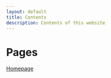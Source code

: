 ```yaml
---
layout: default
title: Contents
description: Contents of this website
---
```


# Pages

[Homepage](./)
